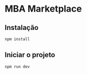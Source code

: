 # MBA Marketplace

## Instalação

```bash
npm install
```

## Iniciar o projeto

```bash
npm run dev
```
